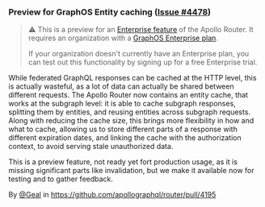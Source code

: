 ### Preview for GraphOS Entity caching ([Issue #4478](https://github.com/apollographql/router/issues/4478))

> ⚠️ This is a preview for an [Enterprise feature](https://www.apollographql.com/blog/platform/evaluating-apollo-router-understanding-free-and-open-vs-commercial-features/) of the Apollo Router. It requires an organization with a [GraphOS Enterprise plan](https://www.apollographql.com/pricing/).
>
> If your organization doesn't currently have an Enterprise plan, you can test out this functionality by signing up for a free Enterprise trial.

While federated GraphQL responses can be cached at the HTTP level, this is actually wasteful, as a lot of data can actually be shared between different requests. The Apollo Router now contains an entity cache, that works at the subgraph level: it is able to cache subgraph responses, splitting them by entities, and reusing entities across subgraph requests.
Along with reducing the cache size, this brings more flexibility in how and what to cache, allowing us to store different parts of a response with different expiration dates, and linking the cache with the authorization context, to avoid serving stale unauthorized data.

This is a preview feature, not ready yet fort production usage, as it is missing significant parts like invalidation, but we make it available now for testing and to gather feedback.

By [@Geal](https://github.com/Geal) in https://github.com/apollographql/router/pull/4195